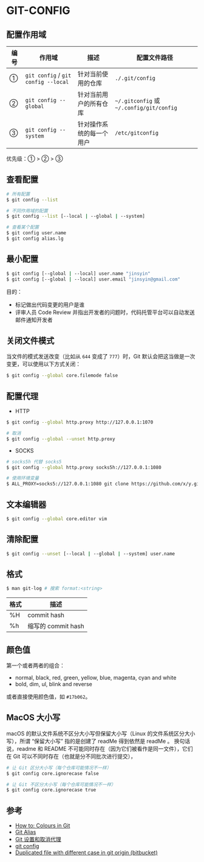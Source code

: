 # GIT-CONFIG

## 配置作用域

| 编号 | 作用域                              | 描述                     | 配置文件路径                             |
| ---- | ----------------------------------- | ------------------------ | ---------------------------------------- |
| ①    | `git config` / `git config --local` | 针对当前使用的仓库       | `./.git/config`                          |
| ②    | `git config --global`               | 针对当前用户的所有仓库   | `~/.gitconfig` 或 `~/.config/git/config` |
| ③    | `git config --system`               | 针对操作系统的每一个用户 | `/etc/gitconfig`                         |

优先级：① > ② > ③

## 查看配置

```sh
# 所有配置
$ git config --list

# 不同作用域的配置
$ git config --list [--local | --global | --system]

# 查看某个配置
$ git config user.name
$ git config alias.lg
```

## 最小配置

```sh
$ git config [--global | --local] user.name "jinsyin"
$ git config [--global | --local] user.email "jinsyin@gmail.com"
```

目的：

* 标记做出代码变更的用户是谁
* 评审人员 Code Review 并指出开发者的问题时，代码托管平台可以自动发送邮件通知开发者

## 关闭文件模式

当文件的模式发送改变（比如从 `644` 变成了 `777`）时，Git 默认会把这当做是一次变更，可以使用以下方式关闭：

```sh
$ git config --global core.filemode false
```

## 配置代理

* HTTP

```sh
$ git config --global http.proxy http://127.0.0.1:1070

# 取消
$ git config --global --unset http.proxy
```

* SOCKS

```sh
# socks5h 代替 socks5
$ git config --global http.proxy socks5h://127.0.0.1:1080
```

```sh
# 使用环境变量
$ ALL_PROXY=socks5://127.0.0.1:1080 git clone https://github.com/x/y.git
```

## 文本编辑器

```sh
$ git config --global core.editor vim
```

## 清除配置

```sh
$ git config --unset [--local | --global | --system] user.name
```

## 格式

```sh
$ man git-log # 搜索 format:<string>
```

| 格式 | 描述               |
| ---- | ------------------ |
| %H   | commit hash        |
| %h   | 缩写的 commit hash |

## 颜色值

第一个或者两者的组合：

* normal, black, red, green, yellow, blue, magenta, cyan and white
* bold, dim, ul, blink and reverse

或者直接使用颜色值，如 `#17b062`。

## MacOS 大小写

macOS 的默认文件系统不区分大小写但保留大小写（Linux 的文件系统区分大小写），所谓 “保留大小写” 指的是创建了 readMe 得到依然是 readMe 。
换句话说，readme 和 README 不可能同时存在（因为它们被看作是同一文件），它们在 Git 可以不同时存在（也就是分不同批次进行提交），

```sh
# 让 Git 区分大小写（每个仓库可能情况不一样）
$ git config core.ignorecase false

# 让 Git 不区分大小写（每个仓库可能情况不一样）
$ git config core.ignorecase true
```


## 参考

* [How to: Colours in Git](https://nathanhoad.net/how-to-colours-in-git/)
* [Git Alias](https://github.com/GitAlias/gitalias)
* [Git 设置和取消代理](https://gist.github.com/laispace/666dd7b27e9116faece6)
* [git config](https://www.atlassian.com/git/tutorials/setting-up-a-repository/git-config)
* [Duplicated file with different case in git origin (bitbucket)](https://stackoverflow.com/questions/18000138/duplicated-file-with-different-case-in-git-origin-bitbucket)
